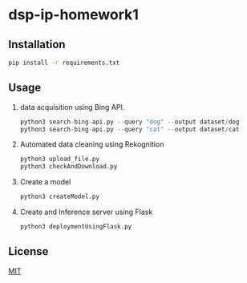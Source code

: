 # dsp-ip-homework1

## Installation
```bash
pip install -r requirements.txt 
```

## Usage

1) data acquisition using Bing API.
   ```python
   python3 search-bing-api.py --query "dog" --output dataset/dog
   python3 search-bing-api.py --query "cat" --output dataset/cat
   ```

2) Automated data cleaning using Rekognition
   ```python
   python3 upload_file.py
   python3 checkAndDownload.py
   ```
   
3) Create a model 
   ```python
   python3 createModel.py
   ```

4) Create and Inference server using Flask
   ```python
   python3 deploymentUsingFlask.py
   ```
## License
[MIT](https://choosealicense.com/licenses/mit/)
